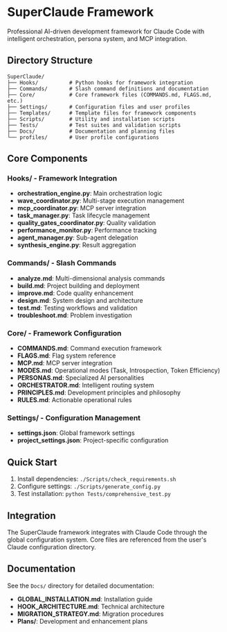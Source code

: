 # SuperClaude Framework

Professional AI-driven development framework for Claude Code with intelligent orchestration, persona system, and MCP integration.

## Directory Structure

```
SuperClaude/
├── Hooks/          # Python hooks for framework integration
├── Commands/       # Slash command definitions and documentation
├── Core/           # Core framework files (COMMANDS.md, FLAGS.md, etc.)
├── Settings/       # Configuration files and user profiles
├── Templates/      # Template files for framework components
├── Scripts/        # Utility and installation scripts
├── Tests/          # Test suites and validation scripts
├── Docs/           # Documentation and planning files
└── profiles/       # User profile configurations
```

## Core Components

### Hooks/ - Framework Integration
- **orchestration_engine.py**: Main orchestration logic
- **wave_coordinator.py**: Multi-stage execution management
- **mcp_coordinator.py**: MCP server integration
- **task_manager.py**: Task lifecycle management
- **quality_gates_coordinator.py**: Quality validation
- **performance_monitor.py**: Performance tracking
- **agent_manager.py**: Sub-agent delegation
- **synthesis_engine.py**: Result aggregation

### Commands/ - Slash Commands
- **analyze.md**: Multi-dimensional analysis commands
- **build.md**: Project building and deployment
- **improve.md**: Code quality enhancement
- **design.md**: System design and architecture
- **test.md**: Testing workflows and validation
- **troubleshoot.md**: Problem investigation

### Core/ - Framework Configuration
- **COMMANDS.md**: Command execution framework
- **FLAGS.md**: Flag system reference
- **MCP.md**: MCP server integration
- **MODES.md**: Operational modes (Task, Introspection, Token Efficiency)
- **PERSONAS.md**: Specialized AI personalities
- **ORCHESTRATOR.md**: Intelligent routing system
- **PRINCIPLES.md**: Development principles and philosophy
- **RULES.md**: Actionable operational rules

### Settings/ - Configuration Management
- **settings.json**: Global framework settings
- **project_settings.json**: Project-specific configuration

## Quick Start

1. Install dependencies: `./Scripts/check_requirements.sh`
2. Configure settings: `./Scripts/generate_config.py`
3. Test installation: `python Tests/comprehensive_test.py`

## Integration

The SuperClaude framework integrates with Claude Code through the global configuration system. Core files are referenced from the user's Claude configuration directory.

## Documentation

See the `Docs/` directory for detailed documentation:
- **GLOBAL_INSTALLATION.md**: Installation guide
- **HOOK_ARCHITECTURE.md**: Technical architecture
- **MIGRATION_STRATEGY.md**: Migration procedures
- **Plans/**: Development and enhancement plans